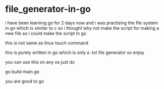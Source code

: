 # file_generator-in-go


i have been learning go for 2 days now and i was practising the file system in go which is similar to c so i thought why not make the script for making a new file so i could make the  script in go 

this is not same as linux touch command 


this is purely written in go which is only a .txt file generator so enjoy 


you can use this on any os just do 

go build main.go

you are good to go 

